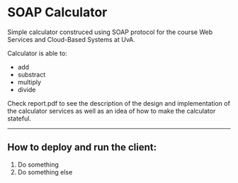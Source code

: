 # SOAP Calculator

Simple calculator construced using SOAP protocol for the course Web Services and Cloud-Based Systems at UvA.

Calculator is able to:
* add
* substract
* multiply
* divide

Check report.pdf to see the description of the design and implementation of the calculator services as well as an idea of how to make the calculator stateful.

---
## How to deploy and run the client:

1. Do something
2. Do something else
